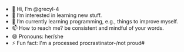 - 👋 Hi, I’m @grecyl-4
- 👀 I’m interested in learning new stuff.
- 🌱 I’m currently learning programming, e.g., things to improve myself.
- 📫 How to reach me? be consistent and mindful of your words.
- 😄 Pronouns: her/she
- ⚡ Fun fact: I'm a processed procrastinator-/not proud#

<!---
grecyl-4/grecyl-4 is a ✨ special ✨ repository because its `README.md` (this file) appears on your GitHub profile.
You can click the Preview link to take a look at your changes.
--->
